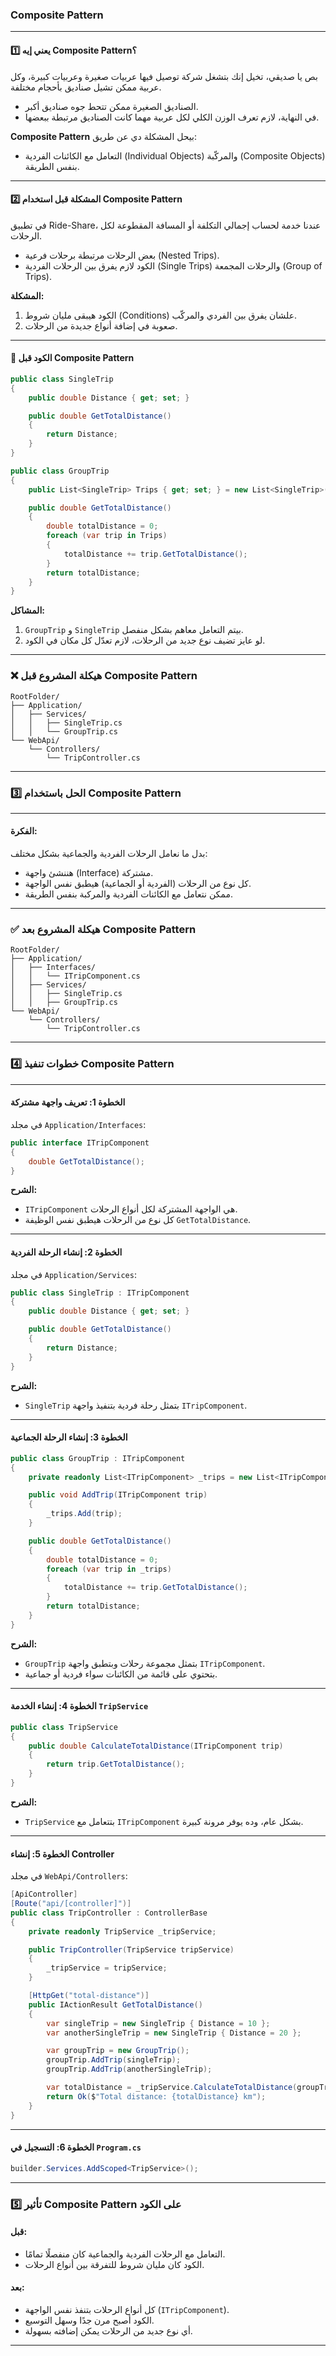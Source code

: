﻿### Composite Pattern

----------

#### **1️⃣ يعني إيه Composite Pattern؟**

بص يا صديقي، تخيل إنك بتشغل شركة توصيل فيها عربيات صغيرة وعربيات كبيرة، وكل عربية ممكن تشيل صناديق بأحجام مختلفة.

-   الصناديق الصغيرة ممكن تتحط جوه صناديق أكبر.
-   في النهاية، لازم تعرف الوزن الكلي لكل عربية مهما كانت الصناديق مرتبطة ببعضها.

**Composite Pattern** بيحل المشكلة دي عن طريق:

-   التعامل مع الكائنات الفردية (Individual Objects) والمركّبة (Composite Objects) بنفس الطريقة.

----------

#### **2️⃣ المشكلة قبل استخدام Composite Pattern**

في تطبيق Ride-Share، عندنا خدمة لحساب إجمالي التكلفة أو المسافة المقطوعة لكل الرحلات.

-   بعض الرحلات مرتبطة برحلات فرعية (Nested Trips).
-   الكود لازم يفرق بين الرحلات الفردية (Single Trips) والرحلات المجمعة (Group of Trips).

**المشكلة:**

1.  الكود هيبقى مليان شروط (Conditions) علشان يفرق بين الفردي والمركّب.
2.  صعوبة في إضافة أنواع جديدة من الرحلات.

----------

#### 🚫 **الكود قبل Composite Pattern**

```csharp
public class SingleTrip
{
    public double Distance { get; set; }

    public double GetTotalDistance()
    {
        return Distance;
    }
}

public class GroupTrip
{
    public List<SingleTrip> Trips { get; set; } = new List<SingleTrip>();

    public double GetTotalDistance()
    {
        double totalDistance = 0;
        foreach (var trip in Trips)
        {
            totalDistance += trip.GetTotalDistance();
        }
        return totalDistance;
    }
}

```

**المشاكل:**

1.  `GroupTrip` و `SingleTrip` بيتم التعامل معاهم بشكل منفصل.
2.  لو عايز تضيف نوع جديد من الرحلات، لازم تعدّل كل مكان في الكود.

----------

### **❌ هيكلة المشروع قبل Composite Pattern**

```plaintext
RootFolder/
├── Application/
│   ├── Services/
│   │   ├── SingleTrip.cs
│   │   └── GroupTrip.cs
└── WebApi/
    └── Controllers/
        └── TripController.cs

```

----------

### **3️⃣ الحل باستخدام Composite Pattern**

----------

#### **الفكرة:**

بدل ما نعامل الرحلات الفردية والجماعية بشكل مختلف:

-   هننشئ واجهة (Interface) مشتركة.
-   كل نوع من الرحلات (الفردية أو الجماعية) هيطبق نفس الواجهة.
-   ممكن نتعامل مع الكائنات الفردية والمركبة بنفس الطريقة.

----------

### **✅ هيكلة المشروع بعد Composite Pattern**

```plaintext
RootFolder/
├── Application/
│   ├── Interfaces/
│   │   └── ITripComponent.cs
│   ├── Services/
│   │   ├── SingleTrip.cs
│   │   ├── GroupTrip.cs
└── WebApi/
    └── Controllers/
        └── TripController.cs

```

----------

### **4️⃣ خطوات تنفيذ Composite Pattern**

----------

#### **الخطوة 1: تعريف واجهة مشتركة**

في مجلد `Application/Interfaces`:

```csharp
public interface ITripComponent
{
    double GetTotalDistance();
}

```

**الشرح:**

-   `ITripComponent` هي الواجهة المشتركة لكل أنواع الرحلات.
-   كل نوع من الرحلات هيطبق نفس الوظيفة `GetTotalDistance`.

----------

#### **الخطوة 2: إنشاء الرحلة الفردية**

في مجلد `Application/Services`:

```csharp
public class SingleTrip : ITripComponent
{
    public double Distance { get; set; }

    public double GetTotalDistance()
    {
        return Distance;
    }
}

```

**الشرح:**

-   `SingleTrip` بتمثل رحلة فردية بتنفيذ واجهة `ITripComponent`.

----------

#### **الخطوة 3: إنشاء الرحلة الجماعية**

```csharp
public class GroupTrip : ITripComponent
{
    private readonly List<ITripComponent> _trips = new List<ITripComponent>();

    public void AddTrip(ITripComponent trip)
    {
        _trips.Add(trip);
    }

    public double GetTotalDistance()
    {
        double totalDistance = 0;
        foreach (var trip in _trips)
        {
            totalDistance += trip.GetTotalDistance();
        }
        return totalDistance;
    }
}

```

**الشرح:**

-   `GroupTrip` بتمثل مجموعة رحلات وبتطبق واجهة `ITripComponent`.
-   بتحتوي على قائمة من الكائنات سواء فردية أو جماعية.

----------

#### **الخطوة 4: إنشاء الخدمة `TripService`**

```csharp
public class TripService
{
    public double CalculateTotalDistance(ITripComponent trip)
    {
        return trip.GetTotalDistance();
    }
}

```

**الشرح:**

-   `TripService` بتتعامل مع `ITripComponent` بشكل عام، وده يوفر مرونة كبيرة.

----------

#### **الخطوة 5: إنشاء Controller**

في مجلد `WebApi/Controllers`:

```csharp
[ApiController]
[Route("api/[controller]")]
public class TripController : ControllerBase
{
    private readonly TripService _tripService;

    public TripController(TripService tripService)
    {
        _tripService = tripService;
    }

    [HttpGet("total-distance")]
    public IActionResult GetTotalDistance()
    {
        var singleTrip = new SingleTrip { Distance = 10 };
        var anotherSingleTrip = new SingleTrip { Distance = 20 };

        var groupTrip = new GroupTrip();
        groupTrip.AddTrip(singleTrip);
        groupTrip.AddTrip(anotherSingleTrip);

        var totalDistance = _tripService.CalculateTotalDistance(groupTrip);
        return Ok($"Total distance: {totalDistance} km");
    }
}

```

----------

#### **الخطوة 6: التسجيل في `Program.cs`**

```csharp
builder.Services.AddScoped<TripService>();

```

----------

### **5️⃣ تأثير Composite Pattern على الكود**

#### **قبل:**

-   التعامل مع الرحلات الفردية والجماعية كان منفصلًا تمامًا.
-   الكود كان مليان شروط للتفرقة بين أنواع الرحلات.

#### **بعد:**

-   كل أنواع الرحلات بتنفذ نفس الواجهة (`ITripComponent`).
-   الكود أصبح مرن جدًا وسهل التوسيع.
-   أي نوع جديد من الرحلات يمكن إضافته بسهولة.

----------


